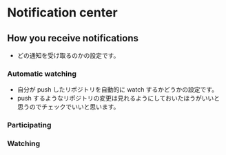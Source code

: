 # Notification center


## How you receive notifications
* どの通知を受け取るのかの設定です。


### Automatic watching
* 自分が push したリポジトリを自動的に watch するかどうかの設定です。
* push するようなリポジトリの変更は見れるようにしておいたほうがいいと思うのでチェックでいいと思います。


### Participating


### Watching
